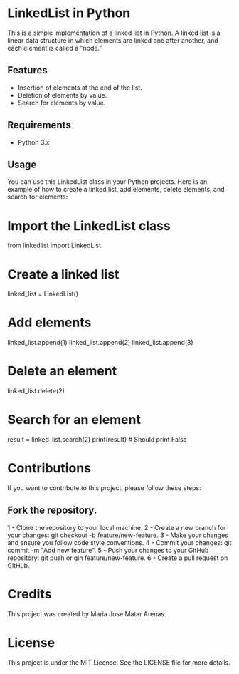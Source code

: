 # LinkedList in Python

This is a simple implementation of a linked list in Python. A linked list is a linear data structure in which elements are linked one after another, and each element is called a "node."

## Features

- Insertion of elements at the end of the list.
- Deletion of elements by value.
- Search for elements by value.

## Requirements

- Python 3.x

## Usage

You can use this LinkedList class in your Python projects. Here is an example of how to create a linked list, add elements, delete elements, and search for elements:

# Import the LinkedList class
from linkedlist import LinkedList

# Create a linked list
linked_list = LinkedList()

# Add elements
linked_list.append(1)
linked_list.append(2)
linked_list.append(3)

# Delete an element
linked_list.delete(2)

# Search for an element
result = linked_list.search(2)
print(result)  # Should print False

# Contributions
If you want to contribute to this project, please follow these steps:

## Fork the repository.
1 - Clone the repository to your local machine.
2 - Create a new branch for your changes: git checkout -b feature/new-feature.
3 - Make your changes and ensure you follow code style conventions.
4 - Commit your changes: git commit -m "Add new feature".
5 - Push your changes to your GitHub repository: git push origin feature/new-feature.
6 - Create a pull request on GitHub.

# Credits
This project was created by Maria Jose Matar Arenas.

# License
This project is under the MIT License. See the LICENSE file for more details.
